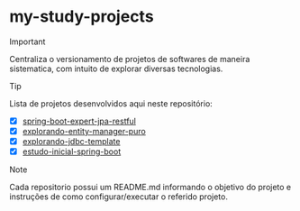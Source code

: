 # my-study-projects
>[!IMPORTANT]
>Centraliza o versionamento de projetos de softwares de maneira sistematica, com intuito de explorar diversas tecnologias.

>[!TIP]
> Lista de projetos desenvolvidos aqui neste repositório:

  - [x] [spring-boot-expert-jpa-restful](spring-boot-expert-jpa-restful/README.md)
  - [x] [explorando-entity-manager-puro](explorando-entity-manager-puro/README.md)
  - [x] [explorando-jdbc-template](explorando-jdbc-template/README.md)
  - [x] [estudo-inicial-spring-boot](estudo-inicial-spring-boot/README.md)

> [!NOTE]
> Cada repositorio possui um README.md informando o objetivo do projeto e instruções de como configurar/executar o referido projeto.
